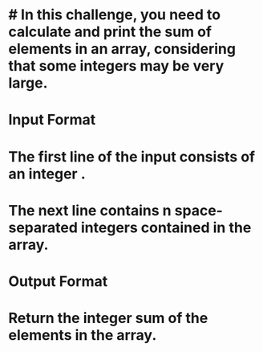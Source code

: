 # # In this challenge, you need to calculate and print the sum of elements in an array, considering that some integers may be very large.


# Input Format

# The first line of the input consists of an integer .
# The next line contains n  space-separated integers contained in the array.

# Output Format

# Return the integer sum of the elements in the array.


